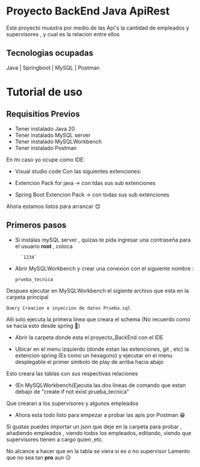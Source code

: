 # Proyecto BackEnd Java ApiRest

Este proyecto muestra por medio de las Api's la cantidad de empleados y supervisores , y cual es la relacion entre ellos

## Tecnologias ocupadas
Java | Springboot | MySQL | Postman

# Tutorial de uso

## Requisitios Previos

- Tener instalado Java 20
- Tener instalado MySQL server
- Tener instalado MySQLWorkbench 
- Tener instalado Postman

En mi caso yo ocupe como IDE:
- Visual studio code 
Con las siguientes extenciones:

- Extencion Pack for java -> con tdas sus sub extenciones
- Spring Boot Extencion Pack -> con todas sus sub extenciones

Ahora estamos listos para arrancar 😊

## Primeros pasos

- Si instalas mySQL server , quizas te pida ingresar una contraseña para el usuario **root** , coloca 

        `1234` 

- Abrir MySQLWorkbench y crear una conexion con el siguiente nombre :

  `prueba_tecnica`

Despues ejecutar en MySQLWorkbench el sigiente archivo que esta en la carpeta principal

`Query Creacion e inyeccion de datos Prueba.sql`

Alli solo ejecuta la primera linea que creara el schema (No recuerdo como se hacia esto desde spring 🥲)


- Abrir la carpeta donde esta el proyecto_BackEnd con el IDE 

- Ubicar en el menu izquierdo (donde estan las extenciones, git , etc) la extencion spring (Es como un hexagono) y ejecutar en el menu desplegable el primer simbolo de play de arriba hacia abajo

Esto creara las tablas con sus respectivas relaciones

- (En MySQLWorkbench)Ejecuta las dos lineas de comando que estan debajo de "create if not exist prueba_tecnica"

Que crearan a los supervisores y algunos empleados 

- Ahora esta todo listo para empezar a probar las apis por Postman 😁

Si gustas puedes importar un json que deje en la carpeta para probar , añadiendo empleados , viendo todos los empleados, editando, viendo que supervisores tienen a cargo quien ,etc.

No alcance a hacer que en la tabla se viera si es o no supervisor
Lamento que no sea tan **pro** aun 😥





